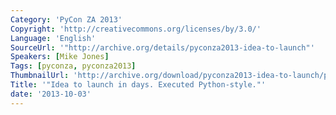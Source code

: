 ```yaml
---
Category: 'PyCon ZA 2013'
Copyright: 'http://creativecommons.org/licenses/by/3.0/'
Language: 'English'
SourceUrl: '"http://archive.org/details/pyconza2013-idea-to-launch"'
Speakers: [Mike Jones]
Tags: [pyconza, pyconza2013]
ThumbnailUrl: 'http://archive.org/download/pyconza2013-idea-to-launch/pyconza2013-idea-to-launch.thumbs/pyconza2013-idea-to-launch_001110.jpg'
Title: '"Idea to launch in days. Executed Python-style."'
date: '2013-10-03'
---
```


